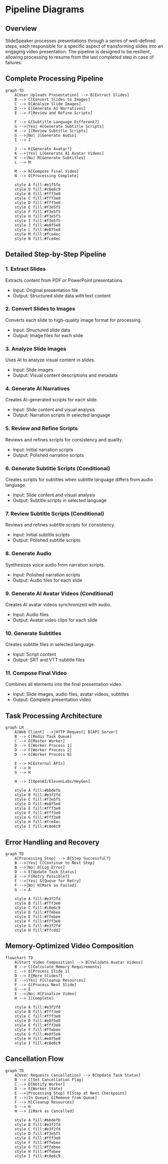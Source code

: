 # Pipeline Diagrams

## Overview

SlideSpeaker processes presentations through a series of well-defined steps, each responsible for a specific aspect of transforming slides into an engaging video presentation. The pipeline is designed to be resilient, allowing processing to resume from the last completed step in case of failures.

## Complete Processing Pipeline

```mermaid
graph TD
    A[User Uploads Presentation] --> B[Extract Slides]
    B --> C[Convert Slides to Images]
    C --> D[Analyze Slide Images]
    D --> E[Generate AI Narratives]
    E --> F[Review and Refine Scripts]
    
    F --> G{Subtitle Language Different?}
    G -->|Yes| H[Generate Subtitle Scripts]
    H --> I[Review Subtitle Scripts]
    G -->|No| J[Generate Audio]
    I --> J
    
    J --> K{Generate Avatar?}
    K -->|Yes| L[Generate AI Avatar Videos]
    K -->|No| M[Generate Subtitles]
    L --> M
    
    M --> N[Compose Final Video]
    N --> O[Processing Complete]
    
    style A fill:#e1f5fe
    style O fill:#c8e6c9
    style B fill:#fff3e0
    style C fill:#fff3e0
    style D fill:#fff3e0
    style E fill:#f3e5f5
    style F fill:#f3e5f5
    style H fill:#f3e5f5
    style I fill:#f3e5f5
    style J fill:#e8f5e8
    style L fill:#e8f5e8
    style M fill:#fce4ec
    style N fill:#fce4ec
```

## Detailed Step-by-Step Pipeline

### 1. Extract Slides
Extracts content from PDF or PowerPoint presentations.
- Input: Original presentation file
- Output: Structured slide data with text content

### 2. Convert Slides to Images
Converts each slide to high-quality image format for processing.
- Input: Structured slide data
- Output: Image files for each slide

### 3. Analyze Slide Images
Uses AI to analyze visual content in slides.
- Input: Slide images
- Output: Visual content descriptions and metadata

### 4. Generate AI Narratives
Creates AI-generated scripts for each slide.
- Input: Slide content and visual analysis
- Output: Narration scripts in selected language

### 5. Review and Refine Scripts
Reviews and refines scripts for consistency and quality.
- Input: Initial narration scripts
- Output: Polished narration scripts

### 6. Generate Subtitle Scripts (Conditional)
Creates scripts for subtitles when subtitle language differs from audio language.
- Input: Slide content and visual analysis
- Output: Subtitle scripts in selected language

### 7. Review Subtitle Scripts (Conditional)
Reviews and refines subtitle scripts for consistency.
- Input: Initial subtitle scripts
- Output: Polished subtitle scripts

### 8. Generate Audio
Synthesizes voice audio from narration scripts.
- Input: Polished narration scripts
- Output: Audio files for each slide

### 9. Generate AI Avatar Videos (Conditional)
Creates AI avatar videos synchronized with audio.
- Input: Audio files
- Output: Avatar video clips for each slide

### 10. Generate Subtitles
Creates subtitle files in selected language.
- Input: Script content
- Output: SRT and VTT subtitle files

### 11. Compose Final Video
Combines all elements into the final presentation video.
- Input: Slide images, audio files, avatar videos, subtitles
- Output: Complete presentation video

## Task Processing Architecture

```mermaid
graph LR
    A[Web Client] -->|HTTP Request| B[API Server]
    B --> C[Redis Task Queue]
    C --> D[Master Worker]
    D --> E[Worker Process 1]
    D --> F[Worker Process 2]
    D --> G[Worker Process N]
    
    E --> H[External APIs]
    F --> H
    G --> H
    
    H --> I[OpenAI/ElevenLabs/HeyGen]
    
    style A fill:#bbdefb
    style B fill:#e3f2fd
    style C fill:#f3e5f5
    style D fill:#e8f5e8
    style E fill:#fff3e0
    style F fill:#fff3e0
    style G fill:#fff3e0
    style H fill:#fce4ec
    style I fill:#c8e6c9
```

## Error Handling and Recovery

```mermaid
graph TD
    A[Processing Step] --> B{Step Successful?}
    B -->|Yes| C[Continue to Next Step]
    B -->|No| D[Log Error]
    D --> E[Update Task Status]
    E --> F{Retry Possible?}
    F -->|Yes| G[Queue for Retry]
    F -->|No| H[Mark as Failed]
    G --> A
    
    style A fill:#e3f2fd
    style B fill:#fff3e0
    style C fill:#c8e6c9
    style D fill:#ffebee
    style E fill:#ffebee
    style F fill:#fff3e0
    style G fill:#e3f2fd
    style H fill:#ffcdd2
```

## Memory-Optimized Video Composition

```mermaid
flowchart TD
    A[Start Video Composition] --> B[Validate Avatar Videos]
    B --> C[Calculate Memory Requirements]
    C --> D[Process Slide 1]
    D --> E{More Slides?}
    E -->|Yes| F[Cleanup Resources]
    F --> G[Process Next Slide]
    G --> E
    E -->|No| H[Finalize Video]
    H --> I[Complete]
    
    style A fill:#e3f2fd
    style B fill:#fff3e0
    style C fill:#fff3e0
    style D fill:#e8f5e8
    style E fill:#fff3e0
    style F fill:#ffebee
    style G fill:#e8f5e8
    style H fill:#e8f5e8
    style I fill:#c8e6c9
```

## Cancellation Flow

```mermaid
graph TD
    A[User Requests Cancellation] --> B[Update Task Status]
    B --> C[Set Cancellation Flag]
    C --> D[Notify Worker]
    D --> E{Worker State}
    E -->|Processing Step| F[Stop at Next Checkpoint]
    E -->|In Queue| G[Remove from Queue]
    F --> H[Cleanup Resources]
    G --> H
    H --> I[Mark as Cancelled]
    
    style A fill:#bbdefb
    style B fill:#e3f2fd
    style C fill:#e3f2fd
    style D fill:#f3e5f5
    style E fill:#fff3e0
    style F fill:#ffebee
    style G fill:#ffebee
    style H fill:#ffebee
    style I fill:#c8e6c9
```